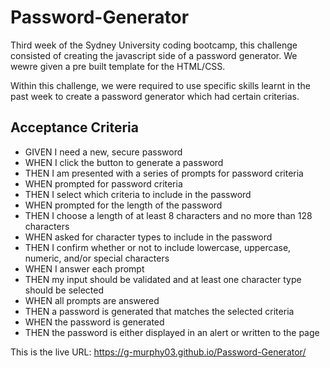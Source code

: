 # Password-Generator
Third week of the Sydney University coding bootcamp, this challenge consisted of creating the javascript side of a password generator. We wewre given a pre built template for the HTML/CSS. 

Within this challenge, we were required to use specific skills learnt in the past week to create a password generator which had certain criterias.

## Acceptance Criteria
- GIVEN I need a new, secure password
- WHEN I click the button to generate a password
- THEN I am presented with a series of prompts for password criteria
- WHEN prompted for password criteria
- THEN I select which criteria to include in the password
- WHEN prompted for the length of the password
- THEN I choose a length of at least 8 characters and no more than 128 characters
- WHEN asked for character types to include in the password
- THEN I confirm whether or not to include lowercase, uppercase, numeric, and/or special characters
- WHEN I answer each prompt
- THEN my input should be validated and at least one character type should be selected
- WHEN all prompts are answered
- THEN a password is generated that matches the selected criteria
- WHEN the password is generated
- THEN the password is either displayed in an alert or written to the page

This is the live URL: https://g-murphy03.github.io/Password-Generator/